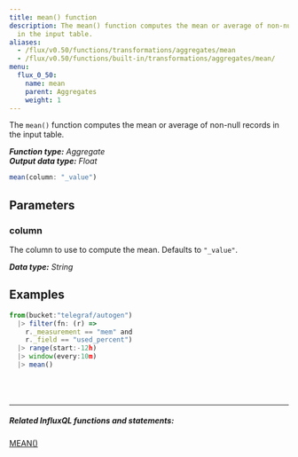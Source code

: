 ```yaml
---
title: mean() function
description: The mean() function computes the mean or average of non-null records
  in the input table.
aliases:
  - /flux/v0.50/functions/transformations/aggregates/mean
  - /flux/v0.50/functions/built-in/transformations/aggregates/mean/
menu:
  flux_0_50:
    name: mean
    parent: Aggregates
    weight: 1
---
```


The `mean()` function computes the mean or average of non-null records in the input table.

_**Function type:** Aggregate_  
_**Output data type:** Float_

```js
mean(column: "_value")
```

## Parameters

### column
The column to use to compute the mean.
Defaults to `"_value"`.

_**Data type:** String_

## Examples
```js
from(bucket:"telegraf/autogen")
  |> filter(fn: (r) =>
    r._measurement == "mem" and
    r._field == "used_percent")
  |> range(start:-12h)
  |> window(every:10m)
  |> mean()
```

<hr style="margin-top:4rem"/>

##### Related InfluxQL functions and statements:
[MEAN()](/influxdb/latest/query_language/functions/#mean)  

